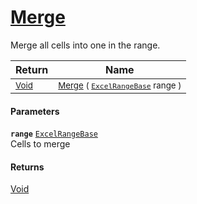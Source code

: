 # [Merge](./ExcelHelper-Merge.md)

Merge all cells into one in the range.

| Return | Name | 
| --- | --- | 
| <sub>[Void](https://docs.microsoft.com/en-us/dotnet/api/System.Void)</sub> | <sub>[Merge](./ExcelHelper-Merge.md) ( [`ExcelRangeBase`](./ExcelHelper-Merge.md) range )</sub> | 


#### Parameters
**`range`**  [`ExcelRangeBase`](./ExcelHelper-Merge.md)<br>Cells to merge
#### Returns
[Void](https://docs.microsoft.com/en-us/dotnet/api/System.Void)<br>
